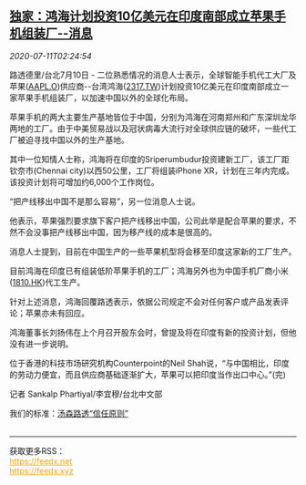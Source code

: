 <!--1594436122000-->
[独家：鸿海计划投资10亿美元在印度南部成立苹果手机组装厂--消息](https://cn.reuters.com/article/hon-hai-india-iphone-plant-0711-idCNKBS24C02Z)
------

<div><i>2020-07-11T02:24:54</i></div><div class="StandardArticleBody_body"><p>路透德里/台北7月10日 - 二位熟悉情况的消息人士表示，全球智能手机代工大厂及苹果(<span id="symbol_AAPL.O_0"><a href="//www.reuters.com/companies/AAPL.O">AAPL.O</a></span>)供应商--台湾鸿海(<span id="symbol_2317.TW_1"><a href="//www.reuters.com/companies/2317.TW">2317.TW</a></span>)计划投资10亿美元在印度南部成立一家苹果手机组装厂，以加速中国以外的全球化布局。 </p><p>苹果手机的两大主要生产基地皆位于中国，分别为鸿海在河南郑州和广东深圳龙华两地的工厂。由于中美贸易战以及冠状病毒大流行对全球供应链的破坏，一些代工厂被迫寻找中国以外的生产基地。 </p><p>其中一位知情人士称，鸿海将在印度的Sriperumbudur投资建新工厂，该工厂距钦奈市(Chennai city)以西50公里，工厂将组装iPhone XR，计划在三年内完成。该投资计划将可增加约6,000个工作岗位。 </p><p>“把产线移出中国不是那么容易”，另一位消息人士说。 </p><p>他表示，苹果强烈要求旗下客户把产线移出中国，公司此举是配合苹果的要求，不然不会没事把产线移出中国，因为移产线的成本是很高的。 </p><p>消息人士提到，目前在中国生产的一些苹果机型将会移至印度这家新的工厂生产。 </p><p>目前鸿海在印度已有组装低阶苹果手机的工厂；鸿海另外也为中国手机厂商小米(<span id="symbol_1810.HK_2"><a href="//www.reuters.com/companies/1810.HK">1810.HK</a></span>)代工生产。 </p><p>针对上述消息，鸿海回覆路透表示，依据公司规定不会对任何客户或产品发表评论；苹果亦未有回应。 </p><p>鸿海董事长刘扬伟在上个月召开股东会时，曾提及将在印度有新的投资计划，但他没有进一步说明。 </p><p>位于香港的科技市场研究机构Counterpoint的Neil Shah说，“与中国相比，印度的劳动力便宜，而且供应商基础逐渐扩大，苹果可以把印度当作出口中心。”(完) </p><div class="Attribution_container"><div class="Attribution_attribution"><p class="Attribution_content">记者 Sankalp Phartiyal/李宜穆/台北中文部 </p></div></div><div class="StandardArticleBody_trustBadgeContainer"><span class="StandardArticleBody_trustBadgeTitle">我们的标准：</span><span class="trustBadgeUrl"><a href="https://www.thomsonreuters.cn/content/dam/openweb/documents/pdf/china/brochures/about-us-1.pdf">汤森路透“信任原则”</a></span></div></div><br><hr><div>获取更多RSS：<br><a href="https://feedx.net" style="color:orange" target="_blank">https://feedx.net</a> <br><a href="https://feedx.xyz" style="color:orange" target="_blank">https://feedx.xyz</a><br></div>
